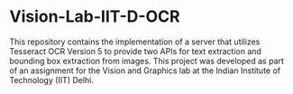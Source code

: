# Vision-Lab-IIT-D-OCR
This repository contains the implementation of a server that utilizes Tesseract OCR Version 5 to provide two APIs for text extraction and bounding box extraction from images. This project was developed as part of an assignment for the Vision and Graphics lab at the Indian Institute of Technology (IIT) Delhi.

